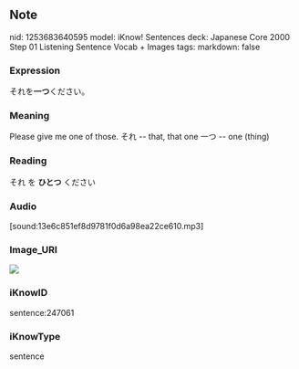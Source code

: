 ## Note
nid: 1253683640595
model: iKnow! Sentences
deck: Japanese Core 2000 Step 01 Listening Sentence Vocab + Images
tags: 
markdown: false

### Expression
<!DOCTYPE html>
<title></title>
それを<b>一つ</b>ください。



### Meaning
Please give me one of those.
それ -- that, that one
一つ -- one (thing)

### Reading
<!DOCTYPE html>
<title></title>
それ を <b>ひとつ</b> ください



### Audio
[sound:13e6c851ef8d9781f0d6a98ea22ce610.mp3]

### Image_URI
<!DOCTYPE html>
<title></title>
<img src="5bc1eb1402a031d217529ad457f9f254.jpg">



### iKnowID
sentence:247061

### iKnowType
sentence
